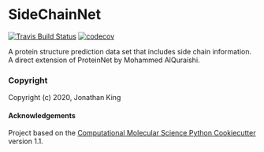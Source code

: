SideChainNet
==============================
[//]: # (Badges)
[![Travis Build Status](https://travis-ci.com/REPLACE_WITH_OWNER_ACCOUNT/SideChainNet.svg?branch=master)](https://travis-ci.com/REPLACE_WITH_OWNER_ACCOUNT/SideChainNet)
[![codecov](https://codecov.io/gh/REPLACE_WITH_OWNER_ACCOUNT/SideChainNet/branch/master/graph/badge.svg)](https://codecov.io/gh/REPLACE_WITH_OWNER_ACCOUNT/SideChainNet/branch/master)

A protein structure prediction data set that includes side chain information. A direct extension of ProteinNet by Mohammed AlQuraishi.

### Copyright

Copyright (c) 2020, Jonathan King


#### Acknowledgements
 
Project based on the 
[Computational Molecular Science Python Cookiecutter](https://github.com/molssi/cookiecutter-cms) version 1.1.
